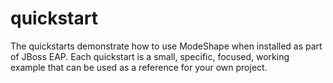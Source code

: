 quickstart
==========

The quickstarts demonstrate how to use ModeShape when installed as part of JBoss EAP. Each quickstart is a small, specific, focused, working example that can be used as a reference for your own project.
